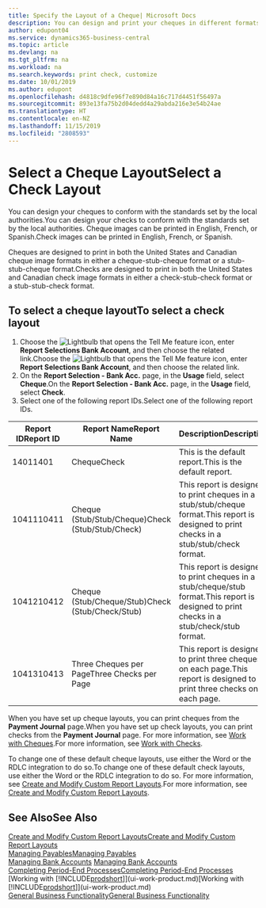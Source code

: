 ```yaml
---
title: Specify the Layout of a Cheque| Microsoft Docs
description: You can design and print your cheques in different formats to conform with standards.
author: edupont04
ms.service: dynamics365-business-central
ms.topic: article
ms.devlang: na
ms.tgt_pltfrm: na
ms.workload: na
ms.search.keywords: print check, customize
ms.date: 10/01/2019
ms.author: edupont
ms.openlocfilehash: d4818c9dfe96f7e890d84a16c717d4451f56497a
ms.sourcegitcommit: 893e13fa75b2d04dedd4a29abda216e3e54b24ae
ms.translationtype: HT
ms.contentlocale: en-NZ
ms.lasthandoff: 11/15/2019
ms.locfileid: "2808593"
---
```

# <a name="select-a-check-layout"></a><span data-ttu-id="acd19-103">Select a Cheque Layout</span><span class="sxs-lookup"><span data-stu-id="acd19-103">Select a Check Layout</span></span>
<span data-ttu-id="acd19-104">You can design your cheques to conform with the standards set by the local authorities.</span><span class="sxs-lookup"><span data-stu-id="acd19-104">You can design your checks to conform with the standards set by the local authorities.</span></span> <span data-ttu-id="acd19-105">Cheque images can be printed in English, French, or Spanish.</span><span class="sxs-lookup"><span data-stu-id="acd19-105">Check images can be printed in English, French, or Spanish.</span></span>

<span data-ttu-id="acd19-106">Cheques are designed to print in both the United States and Canadian cheque image formats in either a cheque-stub-cheque format or a stub-stub-cheque format.</span><span class="sxs-lookup"><span data-stu-id="acd19-106">Checks are designed to print in both the United States and Canadian check image formats in either a check-stub-check format or a stub-stub-check format.</span></span>

## <a name="to-select-a-check-layout"></a><span data-ttu-id="acd19-107">To select a cheque layout</span><span class="sxs-lookup"><span data-stu-id="acd19-107">To select a check layout</span></span>
1. <span data-ttu-id="acd19-108">Choose the ![Lightbulb that opens the Tell Me feature](media/ui-search/search_small.png "Tell me what you want to do") icon, enter **Report Selections Bank Account**, and then choose the related link.</span><span class="sxs-lookup"><span data-stu-id="acd19-108">Choose the ![Lightbulb that opens the Tell Me feature](media/ui-search/search_small.png "Tell me what you want to do") icon, enter **Report Selections Bank Account**, and then choose the related link.</span></span>
2. <span data-ttu-id="acd19-109">On the **Report Selection - Bank Acc.** page, in the **Usage** field, select **Cheque**.</span><span class="sxs-lookup"><span data-stu-id="acd19-109">On the **Report Selection - Bank Acc.** page, in the **Usage** field, select **Check**.</span></span>
3. <span data-ttu-id="acd19-110">Select one of the following report IDs.</span><span class="sxs-lookup"><span data-stu-id="acd19-110">Select one of the following report IDs.</span></span>

| <span data-ttu-id="acd19-111">Report ID</span><span class="sxs-lookup"><span data-stu-id="acd19-111">Report ID</span></span> | <span data-ttu-id="acd19-112">Report Name</span><span class="sxs-lookup"><span data-stu-id="acd19-112">Report Name</span></span> | <span data-ttu-id="acd19-113">Description</span><span class="sxs-lookup"><span data-stu-id="acd19-113">Description</span></span> |
| --- | --- | --- |
| <span data-ttu-id="acd19-114">1401</span><span class="sxs-lookup"><span data-stu-id="acd19-114">1401</span></span> |<span data-ttu-id="acd19-115">Cheque</span><span class="sxs-lookup"><span data-stu-id="acd19-115">Check</span></span> |<span data-ttu-id="acd19-116">This is the default report.</span><span class="sxs-lookup"><span data-stu-id="acd19-116">This is the default report.</span></span> |
| <span data-ttu-id="acd19-117">10411</span><span class="sxs-lookup"><span data-stu-id="acd19-117">10411</span></span> |<span data-ttu-id="acd19-118">Cheque (Stub/Stub/Cheque)</span><span class="sxs-lookup"><span data-stu-id="acd19-118">Check (Stub/Stub/Check)</span></span> |<span data-ttu-id="acd19-119">This report is designed to print cheques in a stub/stub/cheque format.</span><span class="sxs-lookup"><span data-stu-id="acd19-119">This report is designed to print checks in a stub/stub/check format.</span></span> |
| <span data-ttu-id="acd19-120">10412</span><span class="sxs-lookup"><span data-stu-id="acd19-120">10412</span></span> |<span data-ttu-id="acd19-121">Cheque (Stub/Cheque/Stub)</span><span class="sxs-lookup"><span data-stu-id="acd19-121">Check (Stub/Check/Stub)</span></span> |<span data-ttu-id="acd19-122">This report is designed to print cheques in a stub/cheque/stub format.</span><span class="sxs-lookup"><span data-stu-id="acd19-122">This report is designed to print checks in a stub/check/stub format.</span></span> |
| <span data-ttu-id="acd19-123">10413</span><span class="sxs-lookup"><span data-stu-id="acd19-123">10413</span></span> |<span data-ttu-id="acd19-124">Three Cheques per Page</span><span class="sxs-lookup"><span data-stu-id="acd19-124">Three Checks per Page</span></span> |<span data-ttu-id="acd19-125">This report is designed to print three cheques on each page.</span><span class="sxs-lookup"><span data-stu-id="acd19-125">This report is designed to print three checks on each page.</span></span> |

<span data-ttu-id="acd19-126">When you have set up cheque layouts, you can print cheques from the **Payment Journal** page.</span><span class="sxs-lookup"><span data-stu-id="acd19-126">When you have set up check layouts, you can print checks from the **Payment Journal** page.</span></span> <span data-ttu-id="acd19-127">For more information, see [Work with Cheques](payables-how-work-checks.md).</span><span class="sxs-lookup"><span data-stu-id="acd19-127">For more information, see [Work with Checks](payables-how-work-checks.md).</span></span>

<span data-ttu-id="acd19-128">To change one of these default cheque layouts, use either the Word or the RDLC integration to do so.</span><span class="sxs-lookup"><span data-stu-id="acd19-128">To change one of these default check layouts, use either the Word or the RDLC integration to do so.</span></span> <span data-ttu-id="acd19-129">For more information, see [Create and Modify Custom Report Layouts](ui-how-create-custom-report-layout.md).</span><span class="sxs-lookup"><span data-stu-id="acd19-129">For more information, see [Create and Modify Custom Report Layouts](ui-how-create-custom-report-layout.md).</span></span>

## <a name="see-also"></a><span data-ttu-id="acd19-130">See Also</span><span class="sxs-lookup"><span data-stu-id="acd19-130">See Also</span></span>
[<span data-ttu-id="acd19-131">Create and Modify Custom Report Layouts</span><span class="sxs-lookup"><span data-stu-id="acd19-131">Create and Modify Custom Report Layouts</span></span>](ui-how-create-custom-report-layout.md)  
[<span data-ttu-id="acd19-132">Managing Payables</span><span class="sxs-lookup"><span data-stu-id="acd19-132">Managing Payables</span></span>](payables-manage-payables.md)  
<span data-ttu-id="acd19-133">[Managing Bank Accounts](bank-manage-bank-accounts.md) </span><span class="sxs-lookup"><span data-stu-id="acd19-133">[Managing Bank Accounts](bank-manage-bank-accounts.md) </span></span>  
[<span data-ttu-id="acd19-134">Completing Period-End Processes</span><span class="sxs-lookup"><span data-stu-id="acd19-134">Completing Period-End Processes</span></span>](year-how-complete-period-end-processes.md)  
<span data-ttu-id="acd19-135">[Working with [!INCLUDE[prodshort](includes/prodshort.md)]](ui-work-product.md)</span><span class="sxs-lookup"><span data-stu-id="acd19-135">[Working with [!INCLUDE[prodshort](includes/prodshort.md)]](ui-work-product.md)</span></span>  
[<span data-ttu-id="acd19-136">General Business Functionality</span><span class="sxs-lookup"><span data-stu-id="acd19-136">General Business Functionality</span></span>](ui-across-business-areas.md)
